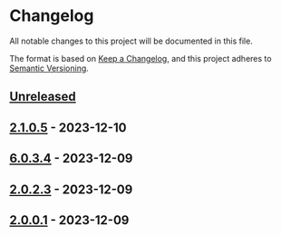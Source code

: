 # Changelog

All notable changes to this project will be documented in this file.

The format is based on [Keep a Changelog](https://keepachangelog.com/en/1.0.0/),
and this project adheres to [Semantic Versioning](https://semver.org/spec/v2.0.0.html).

## [Unreleased]

## [2.1.0.5] - 2023-12-10

## [6.0.3.4] - 2023-12-09

## [2.0.2.3] - 2023-12-09

## [2.0.0.1] - 2023-12-09

[Unreleased]: https://github.com/baynezy/Html2Markdown.bayn.es/compare/2.1.0.5...HEAD

[2.1.0.5]: https://github.com/baynezy/Html2Markdown.bayn.es/compare/6.0.3.4...2.1.0.5

[6.0.3.4]: https://github.com/baynezy/Html2Markdown.bayn.es/compare/2.0.2.3...6.0.3.4

[2.0.2.3]: https://github.com/baynezy/Html2Markdown.bayn.es/compare/2.0.0.1...2.0.2.3

[2.0.0.1]: https://github.com/baynezy/Html2Markdown.bayn.es/compare/0a87a2a60c57b43d99d451b6850e9bda6b51f25f...2.0.0.1
